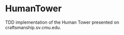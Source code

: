HumanTower
==========

TDD implementation of the Human Tower presented on craftsmanship.sv.cmu.edu.
